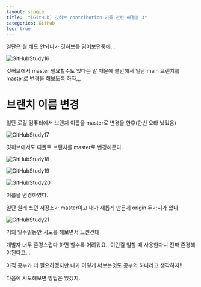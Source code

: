 ```yaml
---
layout: single
title:  "[GitHub] 깃허브 contribution 기록 관련 해결중 3"
categories: GitHub
toc: true
---
```



일단은 뭘 해도 안되니가 깃허브를 읽어보던중에... 

![GitHubStudy16](https:/images/2023-05-21-githubStudy/githubStudy16.png)

깃허브에서 master 필요할수도 있다는 말 때문에 불안해서 일단 main 브랜치를 master로 변경을 해보도록 하자,,,



# 브랜치 이름 변경

일단 로컬 컴퓨터에서 브랜치 이름을 master로 변경을 한후(한번 오타 났었음)

![GitHubStudy17](https:/images/2023-05-21-githubStudy/githubStudy17.png)




깃허브에서도 디폴트 브랜치를 master로 변경해준다.

![GitHubStudy18](https:/images/2023-05-21-githubStudy/githubStudy18.png)



![GitHubStudy19](https:/images/2023-05-21-githubStudy/githubStudy19.png)

![GitHubStudy20](https:/images/2023-05-21-githubStudy/githubStudy20.png)


이름을 변경하였다.



일단 원래 쓰던 저장소가 master이고 내가 새롭게 만든게 origin 두가지가 있다.


![GitHubStudy21](https:/images/2023-05-21-githubStudy/githubStudy21.png)




거의 일주일동안 시도를 해보면서 느낀건데 

개발자 너무 존경스럽다 하면 할수록 어려워요.. 이런걸 일할 때 사용한다니 진짜 존경해야된다고.... 

아직 공부가 더 필요하겠지만 내가 이렇게 써보는것도 공부의 하나라고 생각하자!!

다음에 시도해보면 방법은 있겠지. 

